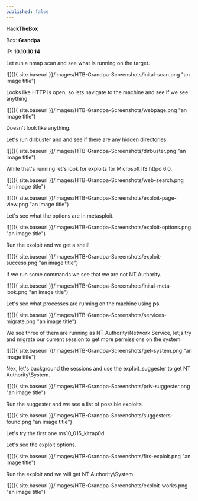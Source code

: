 ```yaml
---
published: false
---
```


**HackTheBox**

Box: **Grandpa**

IP: **10.10.10.14**

Let run a nmap scan and see what is running on the target.

![]({{ site.baseurl }}/images/HTB-Grandpa-Screenshots/inital-scan.png "an image title")

Looks like HTTP is open, so lets navigate to the machine and see if we see anything.

![]({{ site.baseurl }}/images/HTB-Grandpa-Screenshots/webpage.png "an image title")

Doesn't look like anything. 

Let's run dirbuster and and see if there are any hidden directories. 

![]({{ site.baseurl }}/images/HTB-Grandpa-Screenshots/dirbuster.png "an image title")

While that's running let's look for exploits for Microsoft IIS httpd 6.0.

![]({{ site.baseurl }}/images/HTB-Grandpa-Screenshots/web-search.png "an image title")

![]({{ site.baseurl }}/images/HTB-Grandpa-Screenshots/exploit-page-view.png "an image title")

Let's see what the options are in metasploit.

![]({{ site.baseurl }}/images/HTB-Grandpa-Screenshots/exploit-options.png "an image title")

Run the exolpit and we get a shell!

![]({{ site.baseurl }}/images/HTB-Grandpa-Screenshots/exploit-success.png "an image title")

If we run some commands we see that we are not NT Authority.

![]({{ site.baseurl }}/images/HTB-Grandpa-Screenshots/inital-meta-look.png "an image title")

Let's see what processes are running on the machine using **ps**.

![]({{ site.baseurl }}/images/HTB-Grandpa-Screenshots/services-migrate.png "an image title")

We see three of them are running as NT Authority\Network Service, let;s try and migrate our current session to get more permissions on the system.

![]({{ site.baseurl }}/images/HTB-Grandpa-Screenshots/get-system.png "an image title")

Nex, let's background the sessions and use the exploit_suggester to get NT Authority\System.

![]({{ site.baseurl }}/images/HTB-Grandpa-Screenshots/priv-suggester.png "an image title")

Run the suggester and we see a list of possible exploits.

![]({{ site.baseurl }}/images/HTB-Grandpa-Screenshots/suggesters-found.png "an image title")

Let's try the first one ms10_015_kitrap0d.

Let's see the exploit options.

![]({{ site.baseurl }}/images/HTB-Grandpa-Screenshots/firs-exploit.png "an image title")

Run the exploit and we will get NT Authority\System.

![]({{ site.baseurl }}/images/HTB-Grandpa-Screenshots/exploit-works.png "an image title")








